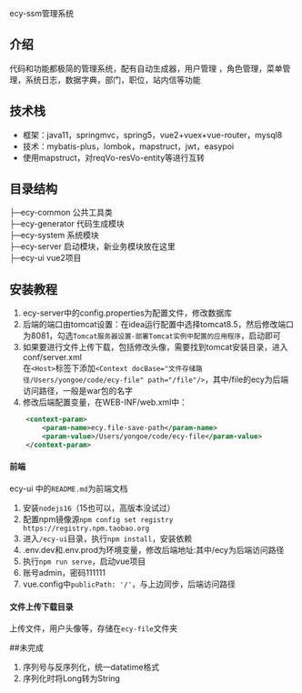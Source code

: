 ecy-ssm管理系统

## 介绍
代码和功能都极简的管理系统，配有自动生成器，用户管理 ，角色管理，菜单管理，系统日志，数据字典，部门，职位，站内信等功能

## 技术栈 
* 框架：java11，springmvc，spring5，vue2+vuex+vue-router，mysql8  
* 技术：mybatis-plus，lombok，mapstruct，jwt，easypoi
* 使用mapstruct，对reqVo-resVo-entity等进行互转  

## 目录结构
├─ecy-common    公共工具类  
├─ecy-generator 代码生成模块  
├─ecy-system    系统模块  
├─ecy-server    启动模块，新业务模块放在这里  
├─ecy-ui        vue2项目

## 安装教程
1. ecy-server中的config.properties为配置文件，修改数据库  
2. 后端的端口由tomcat设置：在idea运行配置中选择tomcat8.5，然后修改端口为8081，勾选`Tomcat服务器设置-部署Tomcat实例中配置的应用程序`，启动即可  
3. 如果要进行文件上传下载，包括修改头像，需要找到tomcat安装目录，进入conf/server.xml  
在`<Host>`标签下添加`<Context docBase="文件存储路径/Users/yongoe/code/ecy-file" path="/file"/>`，其中/file的ecy为后端访问路径，一般是war包的名字  
4. 修改后端配置变量，在WEB-INF/web.xml中：  
```xml     <context-param>
    <context-param>
        <param-name>ecy.file-save-path</param-name>
        <param-value>/Users/yongoe/code/ecy-file</param-value>
    </context-param> 
```
#### 前端
ecy-ui 中的`README.md`为前端文档
1. 安装`nodejs16`（15也可以，高版本没试过）
2. 配置npm镜像源`npm config set registry https://registry.npm.taobao.org`
3. 进入`/ecy-ui`目录，执行`npm install`，安装依赖
4. .env.dev和.env.prod为环境变量，修改后端地址:其中/ecy为后端访问路径
5. 执行`npm run serve`，启动vue项目
6. 账号admin，密码111111
7. vue.config中`publicPath: '/'`，与上边同步，后端访问路径

#### 文件上传下载目录
上传文件，用户头像等，存储在`ecy-file`文件夹

##未完成
1. 序列号与反序列化，统一datatime格式
2. 序列化时将Long转为String